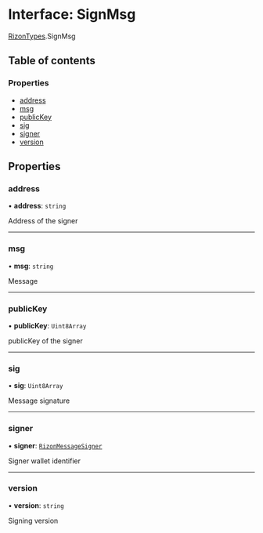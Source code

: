 # Interface: SignMsg

[RizonTypes](../modules/RizonTypes.md).SignMsg

## Table of contents

### Properties

- [address](RizonTypes.SignMsg.md#address)
- [msg](RizonTypes.SignMsg.md#msg)
- [publicKey](RizonTypes.SignMsg.md#publickey)
- [sig](RizonTypes.SignMsg.md#sig)
- [signer](RizonTypes.SignMsg.md#signer)
- [version](RizonTypes.SignMsg.md#version)

## Properties

### address

• **address**: `string`

Address of the signer

___

### msg

• **msg**: `string`

Message

___

### publicKey

• **publicKey**: `Uint8Array`

publicKey of the signer

___

### sig

• **sig**: `Uint8Array`

Message signature

___

### signer

• **signer**: [`RizonMessageSigner`](../enums/RizonConstants.RizonMessageSigner.md)

Signer wallet identifier

___

### version

• **version**: `string`

Signing version
